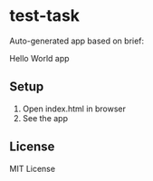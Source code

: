 # test-task

Auto-generated app based on brief:

Hello World app

## Setup
1. Open index.html in browser
2. See the app

## License
MIT License
